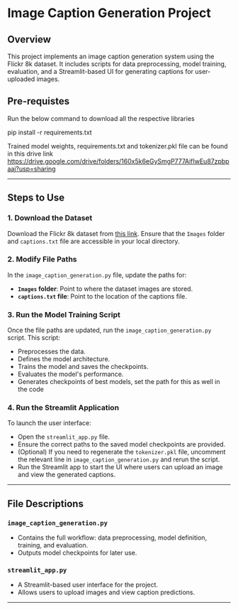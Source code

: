 # Image Caption Generation Project

## Overview
This project implements an image caption generation system using the Flickr 8k dataset. It includes scripts for data preprocessing, model training, evaluation, and a Streamlit-based UI for generating captions for user-uploaded images.

## Pre-requistes

Run the below command to download all the respective libraries

pip install -r requirements.txt

Trained model weights, requirements.txt and tokenizer.pkl file can be found in this drive link 
https://drive.google.com/drive/folders/160x5k6eGySmgP777AifIwEu87zpbpaaj?usp=sharing

---

## Steps to Use

### 1. **Download the Dataset**
Download the Flickr 8k dataset from [this link](https://www.kaggle.com/datasets/adityajn105/flickr8k). Ensure that the `Images` folder and `captions.txt` file are accessible in your local directory.

### 2. **Modify File Paths**
In the `image_caption_generation.py` file, update the paths for:
- **`Images` folder**: Point to where the dataset images are stored.
- **`captions.txt` file**: Point to the location of the captions file.

### 3. **Run the Model Training Script**
Once the file paths are updated, run the `image_caption_generation.py` script. This script:
- Preprocesses the data.
- Defines the model architecture.
- Trains the model and saves the checkpoints.
- Evaluates the model's performance.
- Generates checkpoints of best models, set the path for this as well in the code 

### 4. **Run the Streamlit Application**
To launch the user interface:
- Open the `streamlit_app.py` file.
- Ensure the correct paths to the saved model checkpoints are provided.
- (Optional) If you need to regenerate the `tokenizer.pkl` file, uncomment the relevant line in `image_caption_generation.py` and rerun the script.
- Run the Streamlit app to start the UI where users can upload an image and view the generated captions.

---

## File Descriptions

### `image_caption_generation.py`
- Contains the full workflow: data preprocessing, model definition, training, and evaluation.
- Outputs model checkpoints for later use.

### `streamlit_app.py`
- A Streamlit-based user interface for the project.
- Allows users to upload images and view caption predictions.

---

